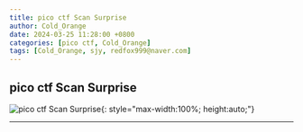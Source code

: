 ```yaml
---
title: pico ctf Scan Surprise
author: Cold_Orange
date: 2024-03-25 11:28:00 +0800
categories: [pico ctf, Cold_Orange]
tags: [Cold_Orange, sjy, redfox999@naver.com]
---
```


## pico ctf Scan Surprise

![pico ctf Scan Surprise](https://github.com/ProjectCTF/CTF-Hacking-Project/raw/main/images/Scan_Surprise.JPG){: style="max-width:100%; height:auto;"}

---
